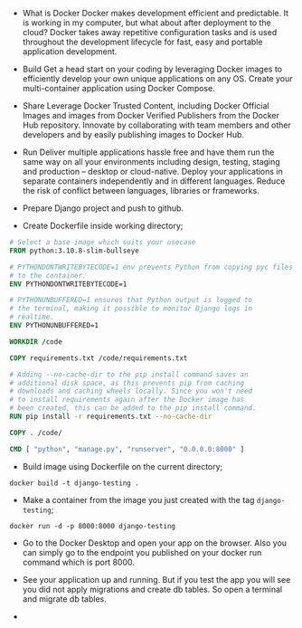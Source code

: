 - What is Docker
Docker makes development efficient and predictable. It is working in my computer, but what about after deployment to the cloud?
Docker takes away repetitive configuration tasks and is used throughout the development lifecycle for fast, easy and portable application development.

- Build
Get a head start on your coding by leveraging Docker images to efficiently develop your own unique applications on any OS.  Create your multi-container application using Docker Compose.

- Share
Leverage Docker Trusted Content, including Docker Official Images and images from Docker Verified Publishers from the Docker Hub repository.
Innovate by collaborating with team members and other developers and by easily publishing images to Docker Hub.

- Run
Deliver multiple applications hassle free and have them run the same way on all your environments including design, testing, staging and production – desktop or cloud-native.
Deploy your applications in separate containers independently and in different languages. Reduce the risk of conflict between languages, libraries or frameworks.

- Prepare Django project and push to github.

- Create Dockerfile inside working directory;
```dockerfile
# Select a base image which suits your usecase
FROM python:3.10.8-slim-bullseye

# PYTHONDONTWRITEBYTECODE=1 env prevents Python from copying pyc files 
# to the container. 
ENV PYTHONDONTWRITEBYTECODE=1

# PYTHONUNBUFFERED=1 ensures that Python output is logged to 
# the terminal, making it possible to monitor Django logs in 
# realtime.
ENV PYTHONUNBUFFERED=1

WORKDIR /code

COPY requirements.txt /code/requirements.txt

# Adding --no-cache-dir to the pip install command saves an 
# additional disk space, as this prevents pip from caching 
# downloads and caching wheels locally. Since you won't need 
# to install requirements again after the Docker image has 
# been created, this can be added to the pip install command.
RUN pip install -r requirements.txt --no-cache-dir

COPY . /code/

CMD [ "python", "manage.py", "runserver", "0.0.0.0:8000" ]
```

- Build image using Dockerfile on the current directory;
```docker
docker build -t django-testing .
```

- Make a container from the image you just created with the tag `django-testing`;
```docker
docker run -d -p 8000:8000 django-testing
```

- Go to the Docker Desktop and open your app on the browser. Also you can simply go to the endpoint you published on your docker run command which is port 8000.

- See your application up and running. But if you test the app you will see you did not apply migrations and create db tables. So open a terminal and migrate db tables.

- 

